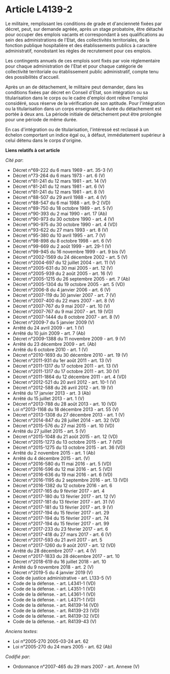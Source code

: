 # Article L4139-2

Le militaire, remplissant les conditions de grade et d'ancienneté fixées par décret, peut, sur demande agréée, après un stage
probatoire, être détaché pour occuper des emplois vacants et correspondant à ses qualifications au sein des administrations
de l'Etat, des collectivités territoriales, de la fonction publique hospitalière et des établissements publics à caractère
administratif, nonobstant les règles de recrutement pour ces emplois.

Les contingents annuels de ces emplois sont fixés par voie réglementaire pour chaque administration de l'Etat et pour chaque
catégorie de collectivité territoriale ou établissement public administratif, compte tenu des possibilités d'accueil.

Après un an de détachement, le militaire peut demander, dans les conditions fixées par décret en Conseil d'Etat, son
intégration ou sa titularisation dans le corps ou le cadre d'emploi dont relève l'emploi considéré, sous réserve de la
vérification de son aptitude. Pour l'intégration ou la titularisation dans un corps enseignant, la durée du détachement est
portée à deux ans. La période initiale de détachement peut être prolongée pour une période de même durée.

En cas d'intégration ou de titularisation, l'intéressé est reclassé à un échelon comportant un indice égal ou, à défaut,
immédiatement supérieur à celui détenu dans le corps d'origine.

**Liens relatifs à cet article**

_Cité par_:

  - Décret n°69-222 du 6 mars 1969 - art. 35-3 (V)
  - Décret n°73-264 du 6 mars 1973 - art. 6 (V)
  - Décret n°81-241 du 12 mars 1981 - art. 14 (V)
  - Décret n°81-241 du 12 mars 1981 - art. 6 (V)
  - Décret n°81-241 du 12 mars 1981 - art. 8 (V)
  - Décret n°88-507 du 29 avril 1988 - art. 4 (V)
  - Décret n°88-547 du 6 mai 1988 - art. 9-2 (VD)
  - Décret n°89-750 du 18 octobre 1989 - art. 5 (V)
  - Décret n°90-393 du 2 mai 1990 - art. 17 (Ab)
  - Décret n°90-973 du 30 octobre 1990 - art. 4 (V)
  - Décret n°90-975 du 30 octobre 1990 - art. 4 (VD)
  - Décret n°93-622 du 27 mars 1993 - art. 8 (V)
  - Décret n°95-380 du 10 avril 1995 - art. 7 (V)
  - Décret n°98-898 du 8 octobre 1998 - art. 6 (V)
  - Décret n°99-669 du 2 août 1999 - art. 29-1 (V)
  - Décret n°99-945 du 16 novembre 1999 - art. 9 bis (V)
  - Décret n°2002-1569 du 24 décembre 2002 - art. 5 (V)
  - Décret n°2004-697 du 12 juillet 2004 - art. 11 (V)
  - Décret n°2005-631 du 30 mai 2005 - art. 12 (V)
  - Décret n°2005-939 du 2 août 2005 - art. 16 (V)
  - Décret n°2005-1215 du 26 septembre 2005 - art. 7 (Ab)
  - Décret n°2005-1304 du 19 octobre 2005 - art. 5 (VD)
  - Décret n°2006-8 du 4 janvier 2006 - art. 6 (V)
  - Décret n°2007-119 du 30 janvier 2007 - art. 7 (V)
  - Décret n°2007-400 du 22 mars 2007 - art. 8 (V)
  - Décret n°2007-767 du 9 mai 2007 - art. 10 (V)
  - Décret n°2007-767 du 9 mai 2007 - art. 19 (VD)
  - Décret n°2007-1444 du 8 octobre 2007 - art. 8 (V)
  - Décret n°2009-7 du 5 janvier 2009 (V)
  - Arrêté du 24 avril 2009 - art. 1 (V)
  - Arrêté du 10 juin 2009 - art. 7 (Ab)
  - Décret n°2009-1388 du 11 novembre 2009 - art. 9 (V)
  - Arrêté du 23 décembre 2009 - art. (Ab)
  - Arrêté du 6 octobre 2010 - art. 1 (V)
  - Décret n°2010-1693 du 30 décembre 2010 - art. 19 (V)
  - Décret n°2011-931 du 1er août 2011 - art. 13 (V)
  - Décret n°2011-1317 du 17 octobre 2011 - art. 13 (V)
  - Décret n°2011-1317 du 17 octobre 2011 - art. 30 (V)
  - Décret n°2011-1864 du 12 décembre 2011 - art. 4 (VD)
  - Décret n°2012-521 du 20 avril 2012 - art. 10-1 (V)
  - Décret n°2012-588 du 26 avril 2012 - art. 19 (V)
  - Arrêté du 17 janvier 2013 - art. 3 (Ab)
  - Arrêté du 15 juillet 2013 - art. 1 (V)
  - Décret n°2013-788 du 28 août 2013 - art. 10 (VD)
  - Loi n°2013-1168 du 18 décembre 2013 - art. 55 (V)
  - Décret n°2013-1308 du 27 décembre 2013 - art. 1 (V)
  - Décret n°2014-847 du 28 juillet 2014 - art. 32 (VD)
  - Décret n°2015-576 du 27 mai 2015 - art. 10 (VD)
  - Arrêté du 27 juillet 2015 - art. 5 (V)
  - Décret n°2015-1048 du 21 août 2015 - art. 12 (VD)
  - Décret n°2015-1273 du 13 octobre 2015 - art. 7 (VD)
  - Décret n°2015-1275 du 13 octobre 2015 - art. 36 (VD)
  - Arrêté du 2 novembre 2015 - art. 1 (Ab)
  - Arrêté du 4 décembre 2015 - art. (V)
  - Décret n°2016-580 du 11 mai 2016 - art. 5 (VD)
  - Décret n°2016-596 du 12 mai 2016 - art. 5 (VD)
  - Décret n°2016-636 du 19 mai 2016 - art. 6 (VD)
  - Décret n°2016-1195 du 2 septembre 2016 - art. 13 (VD)
  - Décret n°2016-1382 du 12 octobre 2016 - art. 6
  - Décret n°2017-165 du 9 février 2017 - art. 4
  - Décret n°2017-180 du 13 février 2017 - art. 12 (V)
  - Décret n°2017-181 du 13 février 2017 - art. 31 (V)
  - Décret n°2017-181 du 13 février 2017 - art. 9 (V)
  - Décret n°2017-194 du 15 février 2017 - art. 29
  - Décret n°2017-194 du 15 février 2017 - art. 74
  - Décret n°2017-194 du 15 février 2017 - art. 99
  - Décret n°2017-233 du 23 février 2017 - art. 6
  - Décret n°2017-418 du 27 mars 2017 - art. 6 (V)
  - Décret n°2017-593 du 21 avril 2017 - art. 5
  - Décret n°2017-1260 du 9 août 2017 - art. 12 (VD)
  - Arrêté du 28 décembre 2017 - art. 4 (V)
  - Décret n°2017-1833 du 28 décembre 2017 - art. 10
  - Décret n°2018-619 du 16 juillet 2018 - art. 10
  - Arrêté du 9 novembre 2018 - art. 2 (V)
  - Décret n°2019-5 du 4 janvier 2019 (V)
  - Code de justice administrative - art. L133-5 (V)
  - Code de la défense. - art. L4341-1 (VD)
  - Code de la défense. - art. L4351-1 (VD)
  - Code de la défense. - art. L4361-1 (VD)
  - Code de la défense. - art. L4371-1 (VD)
  - Code de la défense. - art. R4139-14 (VD)
  - Code de la défense. - art. R4139-23 (VD)
  - Code de la défense. - art. R4139-32 (VD)
  - Code de la défense. - art. R4139-43 (V)

_Anciens textes_:

  - Loi n°2005-270 2005-03-24 art. 62
  - Loi n°2005-270 du 24 mars 2005 - art. 62 (Ab)

_Codifié par_:

  - Ordonnance n°2007-465 du 29 mars 2007 - art. Annexe (V)
